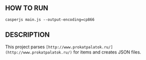 ## HOW TO RUN

```
casperjs main.js --output-encoding=cp866
```

## DESCRIPTION

This project parses ```[http://www.prokatpalatok.ru/](http://www.prokatpalatok.ru/)``` for items and creates JSON files. 
